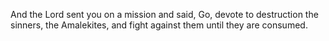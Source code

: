 And the Lord sent you on a mission and said, Go, devote to destruction the sinners, the Amalekites, and fight against them until they are consumed.

